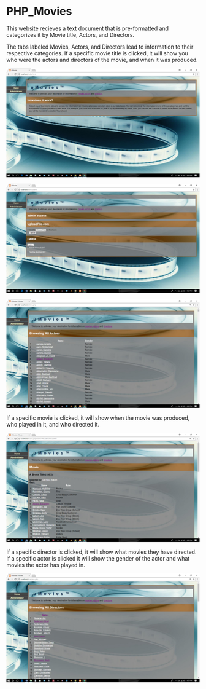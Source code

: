 # PHP_Movies
This website recieves a text document that is pre-formatted and categorizes it by Movie title, Actors, and Directors.


<p> The tabs labeled Movies, Actors, and Directors lead to information to their respective categories. If a specific movie title is clicked, it will show you who were the actors and directors of the movie, and when it was produced. </p>

![alt text](https://raw.githubusercontent.com/TyreKing/PHP_Movies/master/home.png)

![alt text](https://raw.githubusercontent.com/TyreKing/PHP_Movies/master/admin.png)

![alt text](https://raw.githubusercontent.com/TyreKing/PHP_Movies/master/Actors.png)

<p>If a specific movie is clicked, it will show when the movie was produced, who played in it, and who directed it.</p>

![alt text](https://raw.githubusercontent.com/TyreKing/PHP_Movies/master/Movie.png)


<p> If a specific director is clicked, it will show what movies they have directed. If a specific actor is clicked it will show the gender of the actor and what movies the actor has played in.</p>

![alt text](https://raw.githubusercontent.com/TyreKing/PHP_Movies/master/Directors.png)





